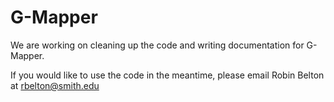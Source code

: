 # G-Mapper

We are working on cleaning up the code and writing documentation for G-Mapper. 

If you would like to use the code in the meantime, please email Robin Belton at rbelton@smith.edu 
